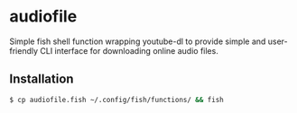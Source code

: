 # audiofile
Simple fish shell function wrapping youtube-dl to provide simple and user-friendly CLI interface for downloading online audio files.

## Installation
```bash
$ cp audiofile.fish ~/.config/fish/functions/ && fish
```